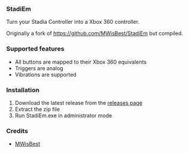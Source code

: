 ### StadiEm

Turn your Stadia Controller into a Xbox 360 controller.

Originally a fork of https://github.com/MWisBest/StadiEm but compiled.

### Supported features
- All buttons are mapped to their Xbox 360 equivalents
- Triggers are analog
- Vibrations are supported

### Installation
1. Download the latest release from the [releases page](https://github.com/RexSonic/StadiEm/releases)
2. Extract the zip file
3. Run StadiEm.exe in administrator mode

### Credits
- [MWisBest](https://github.com/MWisBest)
